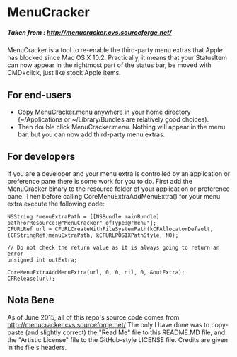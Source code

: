 # MenuCracker
##### Taken from : http://menucracker.cvs.sourceforge.net/
MenuCracker is a tool to re-enable the third-party menu extras that Apple has blocked since Mac OS X 10.2. Practically, it means that your StatusItem can now appear in the rightmost part of the status bar, be moved with CMD+click, just like stock Apple items.

## For end-users
* Copy MenuCracker.menu anywhere in your home directory (~/Applications or ~/Library/Bundles are relatively good choices).
* Then double click MenuCracker.menu. Nothing will appear in the menu bar, but you can now add third-party menu extras.

## For developers
If you are a developer and your menu extra is controlled by an application or preference pane there is some work for you to do. First add the MenuCracker binary to the resource folder of your application or preference pane. Then before calling CoreMenuExtraAddMenuExtra() for your menu extra execute the following code:
```
NSString *menuExtraPath = [[NSBundle mainBundle] pathForResource:@"MenuCracker" ofType:@"menu"];
CFURLRef url = CFURLCreateWithFileSystemPath(kCFAllocatorDefault, (CFStringRef)menuExtraPath, kCFURLPOSIXPathStyle, NO);

// Do not check the return value as it is always going to return an error
unsigned int outExtra;

CoreMenuExtraAddMenuExtra(url, 0, 0, nil, 0, &outExtra);
CFRelease(url);
```

## Nota Bene
As of June 2015, all of this repo's source code comes from http://menucracker.cvs.sourceforge.net/
The only I have done was to copy-paste (and slightly correct) the "Read Me" file to this README.MD file, and the "Artistic License" file to the GitHub-style LICENSE file.
Credits are given in the file's headers.
